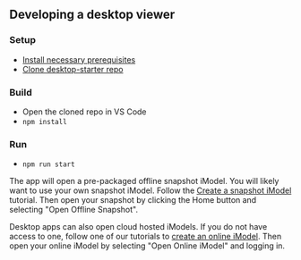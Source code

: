 ## Developing a desktop viewer

### Setup
- [Install necessary prerequisites]($docs/getting-started/development-prerequisites)
- [Clone desktop-starter repo](https://github.com/imodeljs/desktop-starter)

### Build
- Open the cloned repo in VS Code
- `npm install`

### Run
- `npm run start`

The app will open a pre-packaged offline snapshot iModel. You will likely want to use your own snapshot iModel. Follow the [Create a snapshot iModel]($docs/learning/tutorials/create-test-imodel-offline) tutorial. Then open your snapshot by clicking the Home button and selecting "Open Offline Snapshot".

Desktop apps can also open cloud hosted iModels. If you do not have access to one, follow one of our tutorials to [create an online iModel]($docs/learning/tutorials/index.md). Then open your online iModel by selecting "Open Online iModel" and logging in.
